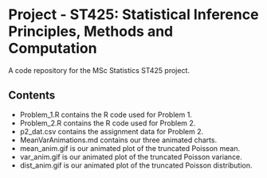 # Project - ST425: Statistical Inference Principles, Methods and Computation

A code repository for the MSc Statistics ST425 project.

## Contents

- Problem_1.R contains the R code used for Problem 1.
- Problem_2.R contains the R code used for Problem 2.
- p2_dat.csv contains the assignment data for Problem 2.
- MeanVarAnimations.md contains our three animated charts.
- mean_anim.gif is our animated plot of the truncated Poisson mean.
- var_anim.gif is our animated plot of the truncated Poisson variance.
- dist_anim.gif is our animated plot of the truncated Poisson distribution.
